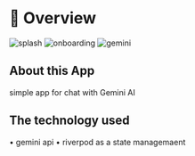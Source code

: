 # 📘 Overview

![splash](https://github.com/user-attachments/assets/f0bc5643-b14c-49d7-8778-306a45891306)
![onboarding](https://github.com/user-attachments/assets/eaaa1683-2110-4dc5-976f-0746f3bbea86)
![gemini](https://github.com/user-attachments/assets/561ac273-9c95-4674-968e-9b9ad50e4d09)





## About this App

simple app for chat with Gemini AI

## The technology used 

• gemini api
• riverpod as a state managemaent

